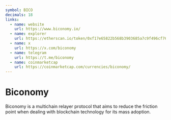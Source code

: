 ```yaml
---
symbol: BICO
decimals: 18
links:
  - name: website
    url: https://www.biconomy.io/
  - name: explorer
    url: https://etherscan.io/token/0xf17e65822b568b3903685a7c9f496cf7656cc6c2
  - name: x
    url: https://x.com/biconomy
  - name: telegram
    url: https://t.me/biconomy
  - name: coinmarketcap
    url: https://coinmarketcap.com/currencies/biconomy/
---
```


# Biconomy

Biconomy is a multichain relayer protocol that aims to reduce the friction point when dealing with blockchain technology for its mass adoption.
